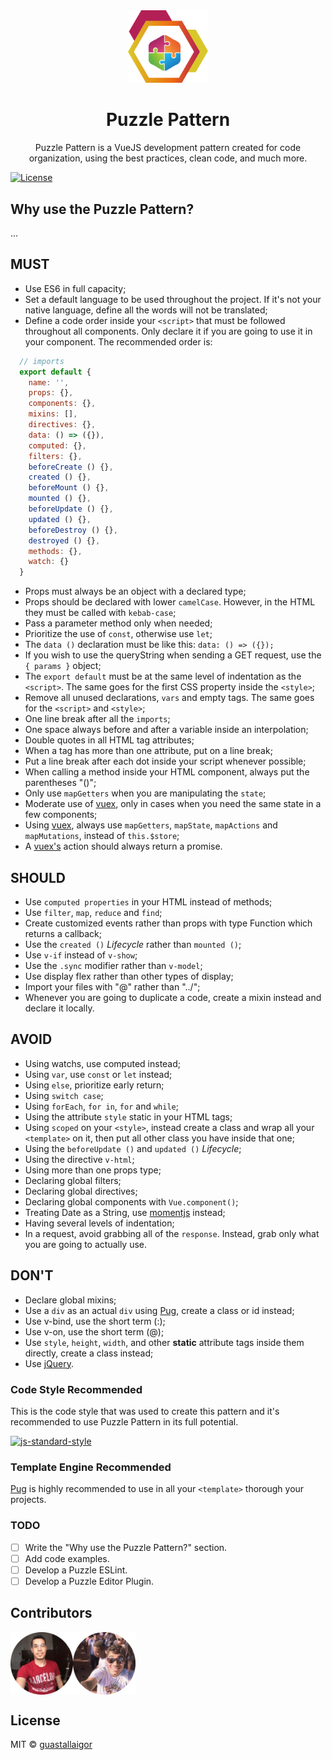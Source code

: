 <div align="center">
  <img src="/static/puzzle_logo.png" width="128px">
  <h1>Puzzle Pattern</h1>
</div>

<p align="center">
  Puzzle Pattern is a VueJS development pattern created for code organization, using the best practices, clean code, and much more.
</p>

[![License](https://img.shields.io/badge/license-MIT-blue.svg)](https://raw.githubusercontent.com/guastallaigor/hare/master/LICENSE)

## Why use the Puzzle Pattern?

...

## MUST

* Use ES6 in full capacity;
* Set a default language to be used throughout the project. If it's not your native language, define all the words will not be translated;
* Define a code order inside your `<script>` that must be followed throughout all components. Only declare it if you are going to use it in your component. The recommended order is:
```javascript
  // imports
  export default {
    name: '',
    props: {},
    components: {},
    mixins: [],
    directives: {},
    data: () => ({}),
    computed: {},
    filters: {},
    beforeCreate () {},
    created () {},
    beforeMount () {},
    mounted () {},
    beforeUpdate () {},
    updated () {},
    beforeDestroy () {},
    destroyed () {},
    methods: {},
    watch: {}
  }
```
* Props must always be an object with a declared type;
* Props should be declared with lower `camelCase`. However, in the HTML they must be called with `kebab-case`;
* Pass a parameter method only when needed;
* Prioritize the use of `const`, otherwise use `let`;
* The `data ()` declaration must be like this: `data: () => ({});`
* If you wish to use the queryString when sending a GET request, use the `{ params }` object;
* The `export default` must be at the same level of indentation as the `<script>`. The same goes for the first CSS property inside the `<style>`;
* Remove all unused declarations, `vars` and empty tags. The same goes for the `<script>` and `<style>`;
* One line break after all the `imports`;
* One space always before and after a variable inside an interpolation;
* Double quotes in all HTML tag attributes;
* When a tag has more than one attribute, put on a line break;
* Put a line break after each dot inside your script whenever possible;
* When calling a method inside your HTML component, always put the parentheses "()";
* Only use `mapGetters` when you are manipulating the `state`;
* Moderate use of [vuex](https://github.com/vuejs/vuex), only in cases when you need the same state in a few components;
* Using [vuex](https://github.com/vuejs/vuex), always use `mapGetters`, `mapState`, `mapActions` and `mapMutations`, instead of `this.$store`;
* A [vuex's](https://github.com/vuejs/vuex) action should always return a promise.

## SHOULD

* Use `computed properties` in your HTML instead of methods;
* Use `filter`, `map`, `reduce` and `find`;
* Create customized events rather than props with type Function which returns a callback;
* Use the `created ()` _Lifecycle_ rather than `mounted ()`;
* Use `v-if` instead of `v-show`;
* Use the `.sync` modifier rather than `v-model`;
* Use display flex rather than other types of display;
* Import your files with "@" rather than "../";
* Whenever you are going to duplicate a code, create a mixin instead and declare it locally.

## AVOID

* Using watchs, use computed instead;
* Using `var`, use `const` or `let` instead;
* Using `else`, prioritize early return;
* Using `switch case`;
* Using `forEach`, `for in`, `for` and `while`;
* Using the attribute `style` static in your HTML tags;
* Using `scoped` on your `<style>`, instead create a class and wrap all your `<template>` on it, then put all other class you have inside that one;
* Using the `beforeUpdate ()` and `updated ()` _Lifecycle_;
* Using the directive `v-html`;
* Using more than one props type;
* Declaring global filters;
* Declaring global directives;
* Declaring global components with `Vue.component()`;
* Treating Date as a String, use [momentjs](https://momentjs.com/) instead;
* Having several levels of indentation;
* In a request, avoid grabbing all of the `response`. Instead, grab only what you are going to actually use.

## DON'T

* Declare global mixins;
* Use a `div` as an actual `div` using [Pug](https://github.com/pugjs/pug), create a class or id instead;
* Use v-bind, use the short term (:);
* Use v-on, use the short term (@);
* Use `style`, `height`, `width`, and other __static__ attribute tags inside them directly, create a class instead;
* Use [jQuery](https://jquery.com/).

### Code Style Recommended

This is the code style that was used to create this pattern and it's recommended to use Puzzle Pattern in its full potential.

[![js-standard-style](https://cdn.rawgit.com/feross/standard/master/badge.svg)](https://github.com/feross/standard)

### Template Engine Recommended

[Pug](https://github.com/pugjs/pug) is highly recommended to use in all your `<template>` thorough your projects.

### TODO

* [ ] Write the "Why use the Puzzle Pattern?" section.
* [ ] Add code examples.
* [ ] Develop a Puzzle ESLint.
* [ ] Develop a Puzzle Editor Plugin.

## Contributors

<!-- src="https://avatars3.githubusercontent.com/u/22016005?s=460&v=4" -->

<div style="display:flex;flex-flow:row wrap;align-items:center">
  <a href="https://github.com/guastallaigor">
    <img
      align="center"      
      src="/static/contributor_1.png"
      width="100px"
      height="100px"
      alt="guastallaigor">
  </a>
  <a href="https://github.com/iliojunior">
    <img
      align="center"
      src="/static/contributor_2.png"
      width="100px"
      height="100px"
      alt="iliojunior">
  </a>
</div>

## License

MIT © [guastallaigor](https://github.com/guastallaigor/puzzle-pattern)
